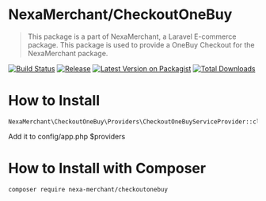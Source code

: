 # NexaMerchant/CheckoutOneBuy

> This package is a part of NexaMerchant, a Laravel E-commerce package. This package is used to provide a OneBuy Checkout for the NexaMerchant package.

[![Build Status](https://github.com/NexaMerchant/CheckoutOneBuy/workflows/Laravel/badge.svg)](https://github.com/NexaMerchant/CheckoutOneBuy)
[![Release](https://img.shields.io/github/release/NexaMerchant/CheckoutOneBuy.svg?style=flat-square)](https://github.com/NexaMerchant/CheckoutOneBuy/releases)
[![Latest Version on Packagist](https://img.shields.io/packagist/v/Nexa-Merchant/CheckoutOneBuy.svg?style=flat-square)](https://packagist.org/packages/Nexa-Merchant/CheckoutOneBuy)
[![Total Downloads](https://img.shields.io/packagist/dt/Nexa-Merchant/CheckoutOneBuy.svg?style=flat-square)](https://packagist.org/packages/Nexa-Merchant/CheckoutOneBuy)

# How to Install


```
NexaMerchant\CheckoutOneBuy\Providers\CheckoutOneBuyServiceProvider::class,
```
Add it to config/app.php $providers

# How to Install with Composer

```
composer require nexa-merchant/checkoutonebuy
```